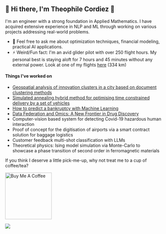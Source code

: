 ## 👋 Hi there, I'm Theophile Cordiez 👋

I'm an engineer with a strong foundation in Applied Mathematics. I have acquired extensive experience in NLP and ML through working on various projects addressing real-world problems.

- 💬 Feel free to ask me about optimization techniques, financial modeling, practical AI applications.
- ⚡ Weird/Fun fact: I'm an avid glider pilot with over 250 flight hours. My personal best is staying aloft for 7 hours and 45 minutes without any external power. Look at one of my flights [here](https://www.weglide.org/flight/160430) (334 km)


#### Things I've worked on
- [Geospatial analysis of innovation clusters in a city based on document clustering methods](https://github.com/CordiezT/Master-Thesis)
- [Simulated annealing hybrid method for optimising time constrained delivery by a set of vehicles](https://github.com/CordiezT/projet2a)
- [How to predict a bankruptcy with Machine Learning](https://medium.com/@theophilecordiez/why-and-how-to-create-a-bankruptcy-prediction-model-b559bbd50579)
- [Data Federation and Omics: A New Frontier in Drug Discovery](https://medium.com/@theophilecordiez/data-federation-and-omics-a-new-frontier-in-drug-discovery-68edcfcea98e)
- Computer-vision based system for detecting Covid-19 hazardous human interaction
- Proof of concept for the digitisation of airports via a smart contract solution for baggage logistics
- Customer feedback multi-shot classification with LLMs
- Theoretical physics: Ising model simulation via Monte-Carlo to showcase a phase transition of second order in ferromagnetic materials

If you think I deserve a little pick-me-up, why not treat me to a cup of coffee/tea? 

<a href="https://www.buymeacoffee.com/your_username" target="_blank"><img src="https://cdn.buymeacoffee.com/buttons/v2/default-red.png" alt="Buy Me A Coffee" width="150"></a>

![](https://komarev.com/ghpvc/?username=your_username&color=give_your_color)
